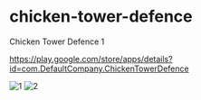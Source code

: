 # chicken-tower-defence
Chicken Tower Defence 1

https://play.google.com/store/apps/details?id=com.DefaultCompany.ChickenTowerDefence

![1](https://github.com/georgeyu26/chicken-tower-defense/assets/46470613/7b1fce13-5da3-40b1-9ccf-00e9e1527d9a)
![2](https://github.com/georgeyu26/chicken-tower-defense/assets/46470613/723fed7a-a3b0-468a-82ee-cb11ce5ef1bd)
